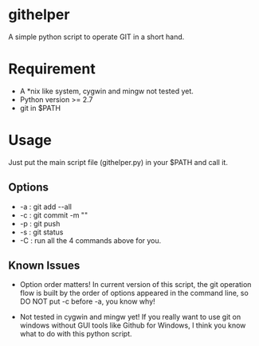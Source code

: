 # githelper
A simple python script to operate GIT in a short hand.

# Requirement
* A *nix like system, cygwin and mingw not tested yet.
* Python version >= 2.7
* git in $PATH

# Usage
Just put the main script file (githelper.py) in your $PATH and call it.

## Options
* -a           : git add --all
* -c <comment> : git commit -m "<comment>"
* -p           : git push
* -s           : git status
* -C <comment> : run all the 4 commands above for you.

## Known Issues
* Option order matters!
In current version of this script, the git operation flow is built by the order of options appeared in the command line, so DO NOT put -c before -a, you know why!

* Not tested in cygwin and mingw yet!
If you really want to use git on windows without GUI tools like Github for Windows, I think you know what to do with this python script.
